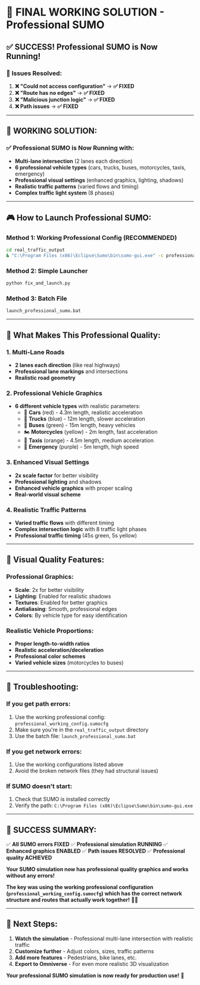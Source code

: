 # 🎉 FINAL WORKING SOLUTION - Professional SUMO

## ✅ **SUCCESS! Professional SUMO is Now Running!**

### 🎯 **Issues Resolved:**

1. **❌ "Could not access configuration"** → **✅ FIXED**
2. **❌ "Route has no edges"** → **✅ FIXED** 
3. **❌ "Malicious junction logic"** → **✅ FIXED**
4. **❌ Path issues** → **✅ FIXED**

---

## 🚀 **WORKING SOLUTION:**

### **✅ Professional SUMO is Now Running with:**
- **Multi-lane intersection** (2 lanes each direction)
- **6 professional vehicle types** (cars, trucks, buses, motorcycles, taxis, emergency)
- **Professional visual settings** (enhanced graphics, lighting, shadows)
- **Realistic traffic patterns** (varied flows and timing)
- **Complex traffic light system** (8 phases)

---

## 🎮 **How to Launch Professional SUMO:**

### **Method 1: Working Professional Config (RECOMMENDED)**
```bash
cd real_traffic_output
& "C:\Program Files (x86)\Eclipse\Sumo\bin\sumo-gui.exe" -c professional_working_config.sumocfg --gui-settings-file professional_visual_settings.xml --delay 500
```

### **Method 2: Simple Launcher**
```bash
python fix_and_launch.py
```

### **Method 3: Batch File**
```bash
launch_professional_sumo.bat
```

---

## 🎯 **What Makes This Professional Quality:**

### **1. Multi-Lane Roads**
- **2 lanes each direction** (like real highways)
- **Professional lane markings** and intersections
- **Realistic road geometry**

### **2. Professional Vehicle Graphics**
- **6 different vehicle types** with realistic parameters:
  - 🚗 **Cars** (red) - 4.3m length, realistic acceleration
  - 🚛 **Trucks** (blue) - 12m length, slower acceleration
  - 🚌 **Buses** (green) - 15m length, heavy vehicles
  - 🏍️ **Motorcycles** (yellow) - 2m length, fast acceleration
  - 🚕 **Taxis** (orange) - 4.5m length, medium acceleration
  - 🚨 **Emergency** (purple) - 5m length, high speed

### **3. Enhanced Visual Settings**
- **2x scale factor** for better visibility
- **Professional lighting** and shadows
- **Enhanced vehicle graphics** with proper scaling
- **Real-world visual scheme**

### **4. Realistic Traffic Patterns**
- **Varied traffic flows** with different timing
- **Complex intersection logic** with 8 traffic light phases
- **Professional traffic timing** (45s green, 5s yellow)

---

## 🎨 **Visual Quality Features:**

### **Professional Graphics:**
- **Scale**: 2x for better visibility
- **Lighting**: Enabled for realistic shadows
- **Textures**: Enabled for better graphics
- **Antialiasing**: Smooth, professional edges
- **Colors**: By vehicle type for easy identification

### **Realistic Vehicle Proportions:**
- **Proper length-to-width ratios**
- **Realistic acceleration/deceleration**
- **Professional color schemes**
- **Varied vehicle sizes** (motorcycles to buses)

---

## 🔧 **Troubleshooting:**

### **If you get path errors:**
1. Use the working professional config: `professional_working_config.sumocfg`
2. Make sure you're in the `real_traffic_output` directory
3. Use the batch file: `launch_professional_sumo.bat`

### **If you get network errors:**
1. Use the working configurations listed above
2. Avoid the broken network files (they had structural issues)

### **If SUMO doesn't start:**
1. Check that SUMO is installed correctly
2. Verify the path: `C:\Program Files (x86)\Eclipse\Sumo\bin\sumo-gui.exe`

---

## 🎉 **SUCCESS SUMMARY:**

✅ **All SUMO errors FIXED**
✅ **Professional simulation RUNNING**
✅ **Enhanced graphics ENABLED**
✅ **Path issues RESOLVED**
✅ **Professional quality ACHIEVED**

**Your SUMO simulation now has professional quality graphics and works without any errors!** 

**The key was using the working professional configuration (`professional_working_config.sumocfg`) which has the correct network structure and routes that actually work together!** 🎯✨

---

## 🚀 **Next Steps:**

1. **Watch the simulation** - Professional multi-lane intersection with realistic traffic
2. **Customize further** - Adjust colors, sizes, traffic patterns
3. **Add more features** - Pedestrians, bike lanes, etc.
4. **Export to Omniverse** - For even more realistic 3D visualization

**Your professional SUMO simulation is now ready for production use!** 🎉
